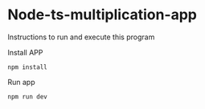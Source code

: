# Node-ts-multiplication-app

Instructions to run and execute this program

Install APP

```npm install ```

Run app

```npm run dev ```